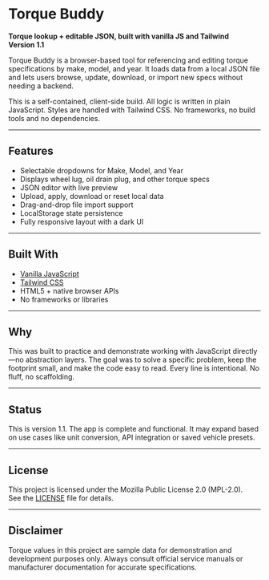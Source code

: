 # Torque Buddy

**Torque lookup + editable JSON, built with vanilla JS and Tailwind**  
**Version 1.1**

Torque Buddy is a browser-based tool for referencing and editing torque specifications by make, model, and year. It loads data from a local JSON file and lets users browse, update, download, or import new specs without needing a backend.

This is a self-contained, client-side build. All logic is written in plain JavaScript. Styles are handled with Tailwind CSS. No frameworks, no build tools and no dependencies.

---

## Features

- Selectable dropdowns for Make, Model, and Year
- Displays wheel lug, oil drain plug, and other torque specs
- JSON editor with live preview
- Upload, apply, download or reset local data
- Drag-and-drop file import support
- LocalStorage state persistence
- Fully responsive layout with a dark UI

---

## Built With

- [Vanilla JavaScript](https://developer.mozilla.org/en-US/docs/Web/JavaScript)
- [Tailwind CSS](https://tailwindcss.com/)
- HTML5 + native browser APIs
- No frameworks or libraries

---

## Why

This was built to practice and demonstrate working with JavaScript directly—no abstraction layers. The goal was to solve a specific problem, keep the footprint small, and make the code easy to read. Every line is intentional. No fluff, no scaffolding.

---

## Status

This is version 1.1. The app is complete and functional. It may expand based on use cases like unit conversion, API integration or saved vehicle presets.

---

## License

This project is licensed under the Mozilla Public License 2.0 (MPL-2.0).  
See the [LICENSE](./LICENSE) file for details.

---

## Disclaimer

Torque values in this project are sample data for demonstration and development purposes only. Always consult official service manuals or manufacturer documentation for accurate specifications.
